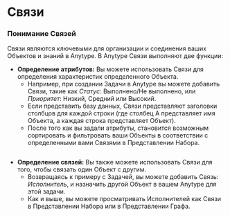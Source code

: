 # Связи

### Понимание Связей <a href="#understanding-relations" id="understanding-relations"></a>

Связи являются ключевыми для организации и соединения ваших Объектов и знаний в Anytype. В Anytype Связи выполняют две функции:

* **Определение атрибутов:** Вы можете использовать Связи для определения характеристик определенного Объекта.
  * Например, при создании Задачи в Anytype вы можете добавить Связи, такие как _Статус_: Выполнено/Не выполнено, или _Приоритет_: Низкий, Средний или Высокий.
  * Если представить базу данных, Связи представляют заголовки столбцов для каждой строки (где столбец A представляет имя Объекта, а каждая строка представляет Объект).
  * После того как вы задали атрибуты, становится возможным сортировать и фильтровать ваши Объекты в соответствии с определенными вами Связями в Представлении Набора.

<figure><img src="https://files.gitbook.com/v0/b/gitbook-x-prod.appspot.com/o/spaces%2FMBWIxXziUmcK7h7uvLnI%2Fuploads%2F79DbEaExZn85mNW3Ifsz%2Fimage.png?alt=media&#x26;token=4813e44e-2291-4fe5-9832-6dac24823967" alt=""><figcaption></figcaption></figure>

* **Определение связей:** Вы также можете использовать Связи для того, чтобы связать один Объект с другим.
  * Возвращаясь к примеру с Задачей, вы можете добавить Связь: _Исполнитель_, и назначить другой Объект в вашем Anytype для этой задачи.
  * Как и выше, вы можете просматривать Исполнителей как Связи в Представлении Набора или в Представлении Графа.
